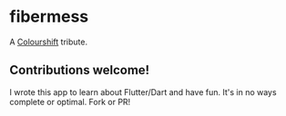 # fibermess

A [Colourshift](https://www.kongregate.com/games/mrsneeze/colourshift) tribute.


## Contributions welcome!

I wrote this app to learn about Flutter/Dart and have fun. It's in no ways complete or optimal. Fork or PR!
